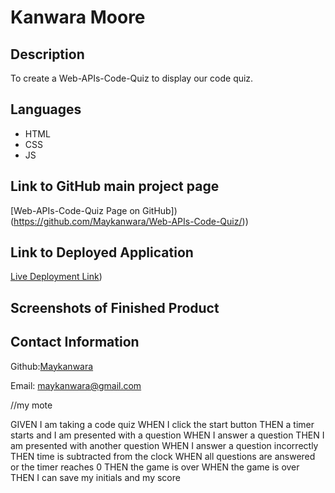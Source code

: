 

# Kanwara Moore

## Description

To create a Web-APIs-Code-Quiz  to display our code quiz. 

## Languages
- HTML
- CSS
- JS

## Link to GitHub main project page

[Web-APIs-Code-Quiz Page on GitHub])(https://github.com/Maykanwara/Web-APIs-Code-Quiz/))
                            
## Link to Deployed Application
[Live Deployment Link](https://maykanwara.github.io/Web-APIs-Code-Quiz/))


## Screenshots of Finished Product



## Contact Information

Github:[Maykanwara](https://github.com/Maykanwara)

Email: maykanwara@gmail.com


//my mote

GIVEN I am taking a code quiz
WHEN I click the start button
THEN a timer starts and I am presented with a question
WHEN I answer a question
THEN I am presented with another question
WHEN I answer a question incorrectly
THEN time is subtracted from the clock
WHEN all questions are answered or the timer reaches 0
THEN the game is over
WHEN the game is over
THEN I can save my initials and my score











